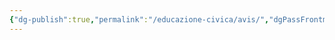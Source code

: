 ```yaml
---
{"dg-publish":true,"permalink":"/educazione-civica/avis/","dgPassFrontmatter":true,"noteIcon":"","created":"2024-12-31T14:06:28.498+01:00","updated":"2024-12-31T14:30:59.030+01:00"}
---
```


